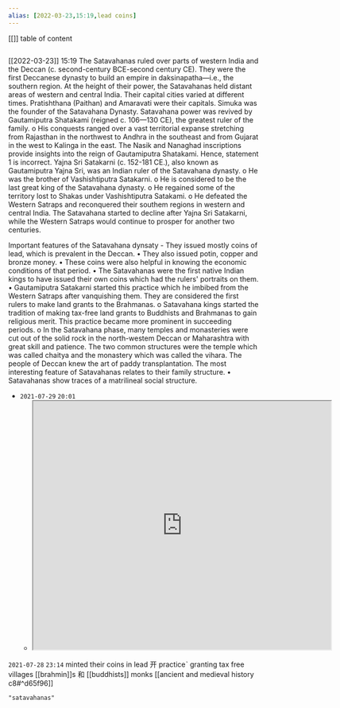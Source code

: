 ```yaml
---
alias: [2022-03-23,15:19,lead coins]
---
```

[[]]
table of content
```toc
```

[[2022-03-23]] 15:19
The Satavahanas ruled over parts of western India and the Deccan (c. second-century BCE-second century CE).
They were the first Deccanese dynasty to build an empire in daksinapatha—i.e., the southern region.
At the height of their power, the Satavahanas held distant areas of western and central India.
Their capital cities varied at different times. Pratishthana (Paithan) and Amaravati were their capitals.
Simuka was the founder of the Satavahana Dynasty.
Satavahana power was revived by Gautamiputra Shatakami (reigned c. 106—130 CE), the greatest ruler of the family.
o His conquests ranged over a vast territorial expanse stretching from Rajasthan in the northwest to Andhra in the southeast and from Gujarat in the west to Kalinga in the east.
The Nasik and Nanaghad inscriptions provide insights into the reign of Gautamiputra Shatakami. Hence, statement 1 is incorrect.
Yajna Sri Satakarni (c. 152-181 CE.), also known as Gautamiputra Yajna Sri, was an Indian ruler of the Satavahana dynasty.
o He was the brother of Vashishtiputra Satakarni.
o He is considered to be the last great king of the Satavahana dynasty.
o He regained some of the territory lost to Shakas under Vashishtiputra Satakami.
o He defeated the Western Satraps and reconquered their southem regions in western and central India.
The Satavahana started to decline after Yajna Sri Satakarni, while the Western Satraps would continue to prosper for another two centuries.

Important features of the Satavahana dynsaty -
They issued mostly coins of lead, which is prevalent in the Deccan.
• They also issued potin, copper and bronze money.
• These coins were also helpful in knowing the economic conditions of that period.
• The Satavahanas were the first native Indian kings to have issued their own coins which had the rulers' portraits on them.
• Gautamiputra Satakarni started this practice which he imbibed from the Western Satraps after vanquishing them.
They are considered the first rulers to make land grants to the Brahmanas.
o Satavahana kings started the tradition of making tax-free land grants to Buddhists and Brahmanas to gain religious merit. This practice became more prominent in succeeding periods.
o In the Satavahana phase, many temples and monasteries were cut out of the solid rock in the north-westem Deccan or Maharashtra with great skill and patience.
The two common structures were the temple which was called chaitya and the monastery which was called the vihara.
The people of Deccan knew the art of paddy transplantation.
The most interesting feature of Satavahanas relates to their family structure.
• Satavahanas show traces of a matrilineal social structure.

- `2021-07-29`  `20:01`
	- <iframe src="https://en.wikipedia.org/wiki/satavahanas" width="600" height="500" ></iframe>
`2021-07-28`  `23:14`
minted their coins in lead
开 practiceˋ granting tax free villages [[brahmin]]s 和 [[buddhists]] monks [[ancient and medieval history c8#^d65f96]]
```query 2022-03-23 15:19
"satavahanas"
```